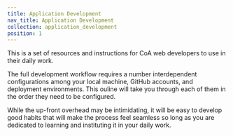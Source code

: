 ```yaml
---
title: Application Development
nav_title: Application Development
collection: application_development
position: 1
---
```


This is a set of resources and instructions for CoA web developers to use in their daily work.

The full development workflow requires a number interdependent configurations among your local machine, GitHub accounts, and deployment environments. This ouline will take you through each of them in the order they need to be configured.

While the up-front overhead may be intimidating, it will be easy to develop good habits that will make the process feel seamless so long as you are dedicated to learning and instituting it in your daily work.
